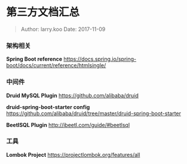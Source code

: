 第三方文档汇总
===

> Author: larry.koo Date: 2017-11-09

### 架构相关

**Spring Boot reference**
https://docs.spring.io/spring-boot/docs/current/reference/htmlsingle/

### 中间件

**Druid MySQL Plugin**
https://github.com/alibaba/druid

**druid-spring-boot-starter config**
https://github.com/alibaba/druid/tree/master/druid-spring-boot-starter

**BeetlSQL Plugin**
http://ibeetl.com/guide/#beetlsql

### 工具

**Lombok Project**
https://projectlombok.org/features/all



